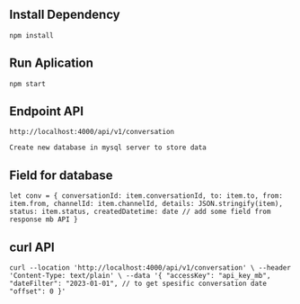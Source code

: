 ## Install Dependency
`npm install`

## Run Aplication
`npm start`

## Endpoint API
`http://localhost:4000/api/v1/conversation`

`Create new database in mysql server to store data`

## Field for database
`let conv = {
    conversationId: item.conversationId,
    to: item.to,
    from: item.from,
    channelId: item.channelId,
    details: JSON.stringify(item),
    status: item.status,
    createdDatetime: date
    // add some field from response mb API
}`

## curl API

`curl --location 'http://localhost:4000/api/v1/conversation' \
--header 'Content-Type: text/plain' \
--data '{
    "accessKey": "api_key_mb",
    "dateFilter": "2023-01-01", // to get spesific conversation date
    "offset": 0
}'`
